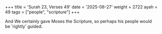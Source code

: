 +++
title = 'Surah 23, Verses 49'
date = '2025-08-27'
weight = 2722
ayah = 49
tags = ["people", "scripture"]
+++

And We certainly gave Moses the Scripture, so perhaps his people would be ˹rightly˺ guided.